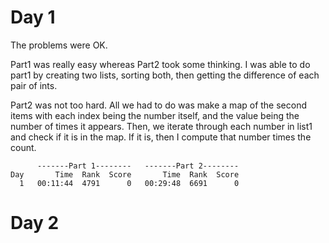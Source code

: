 # Day 1

The problems were OK.

Part1 was really easy whereas Part2 took some thinking. I was able to do part1 by creating two lists, sorting both, then getting the difference of each pair of ints.

Part2 was not too hard. All we had to do was make a map of the second items with each index being the number itself, and the value being the number of times it appears. Then, we iterate through each number in list1 and check if it is in the map. If it is, then I compute that number times the count.

```
      -------Part 1--------   -------Part 2--------
Day       Time  Rank  Score       Time  Rank  Score
  1   00:11:44  4791      0   00:29:48  6691      0
```

# Day 2